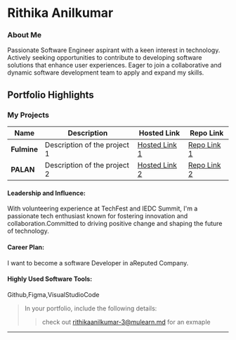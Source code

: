 # Rithika Anilkumar 

### About Me

Passionate Software Engineer aspirant with a keen interest in technology. Actively seeking opportunities to 
contribute to developing software solutions that enhance user experiences. Eager to join a collaborative and 
dynamic software development team to apply and expand my skills.
## Portfolio Highlights

### My Projects

| Name                | Description                                                               | Hosted Link                              | Repo Link                                                      |
|---------------------|---------------------------------------------------------------------------|------------------------------------------|----------------------------------------------------------------|
| **Fulmine**  | Description of the project 1                                              | [Hosted Link 1](https://example.com)    | [Repo Link 1](https://github.com/Rithika-Anilkumar/MajorProject.git)             |
| **PALAN**  | Description of the project 2                                              | [Hosted Link 2](https://example.com)    | [Repo Link 2](https://github.com/priyababu07/MiniProject.git)             |

#### Leadership and Influence:

With volunteering experience at TechFest and IEDC Summit, I'm a passionate tech enthusiast known for fostering innovation and collaboration.Committed to driving positive change and shaping the future of technology.



#### Career Plan:

I want to become a software Developer in aReputed Company.




#### Highly Used Software Tools:

Github,Figma,VisualStudioCode



> In your portfolio, include the following details:
>> check out [rithikaanilkumar-3@mulearn.md](./profile/rithikaanilkumar-3@mulearn.md) for an exmaple

---
